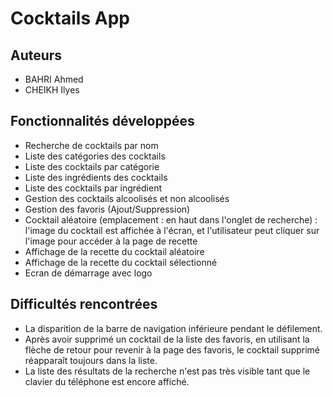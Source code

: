 # Cocktails App

## Auteurs

- BAHRI Ahmed
- CHEIKH Ilyes

## Fonctionnalités développées

- Recherche de cocktails par nom
- Liste des catégories des cocktails
- Liste des cocktails par catégorie
- Liste des ingrédients des cocktails
- Liste des cocktails par ingrédient
- Gestion des cocktails alcoolisés et non alcoolisés
- Gestion des favoris (Ajout/Suppression)
- Cocktail aléatoire (emplacement : en haut dans l'onglet de recherche) : l'image du cocktail est affichée à l'écran, et l'utilisateur peut cliquer sur l'image pour accéder à la page de recette
- Affichage de la recette du cocktail aléatoire
- Affichage de la recette du cocktail sélectionné
- Ecran de démarrage avec logo


## Difficultés rencontrées
- La disparition de la barre de navigation inférieure pendant le défilement.
- Après avoir supprimé un cocktail de la liste des favoris, en utilisant la flèche de retour pour revenir à la page des favoris, le cocktail supprimé réapparaît toujours dans la liste.
- La liste des résultats de la recherche n'est pas très visible tant que le clavier du téléphone est encore affiché.
